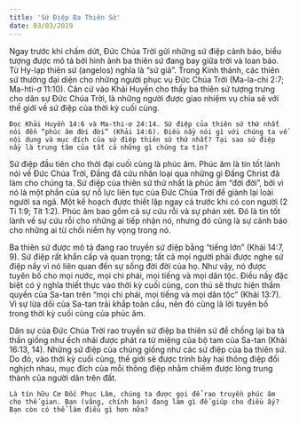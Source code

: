 ```yaml
---
title: 'Sứ Điệp Ba Thiên Sứ'
date: 03/03/2019
---
```


Ngay trước khi chấm dứt, Đức Chúa Trời gửi những sứ điệp cảnh báo, biểu tượng được mô tả bởi hình ảnh ba thiên sứ đang bay giữa trời và loan báo. Từ Hy-lạp thiên sứ (angelos) nghĩa là “sứ giả”. Trong Kinh thánh, các thiên sứ thường đại diện cho những người phục vụ Đức Chúa Trời (Ma-la-chi 2:7; Ma-hti-ơ 11:10). Căn cứ vào Khải Huyền cho thấy ba thiên sứ tượng trưng cho dân sự Đức Chúa Trời, là những người được giao nhiệm vụ chia sẻ với thế giới về sứ điệp của thời kỳ cuối cùng.   

`Đọc Khải Huyền 14:6 và Ma-thi-ơ 24:14. Sứ điệp của thiên sứ thứ nhất nói đến “phúc âm đời đời” (Khải 14:6). Điều nầy nói gì với chúng ta về nội dung và mục đích của sứ điệp thiên sứ thứ nhất? Tại sao sứ điệp nầy là trung tâm của tất cả những gì chúng ta tin?`

Sứ điệp đầu tiên cho thời đại cuối cùng là phúc âm. Phúc âm là tin tốt lành nói về Đức Chúa Trời, Đấng đã cứu nhân loại qua những gì Đấng Christ đã làm cho chúng ta. Sứ điệp của thiên sứ thứ nhất là phúc âm “đời đời”, bởi vì nó là một phần của sự nỗ lực liên tục của Đức Chúa Trời để giành lại loài người sa ngã. Một kế hoạch được thiết lập ngay cả trước khi có con người (2 Ti 1:9; Tít 1:2). Phúc âm bao gồm cả sự cứu rỗi và sự phán xét. Đó là tin tốt lành về sự cứu rỗi cho những ai tiếp nhận nó, nhưng đó cũng là sự cảnh báo cho những ai từ chối niềm hy vọng trong nó.

Ba thiên sứ được mô tả đang rao truyền sứ điệp bằng “tiếng lớn” (Khải 14:7, 9). Sứ điệp rất khẩn cấp và quan trọng; tất cả mọi người phải được nghe sứ điệp nầy vì nó liên quan đến sự sống đời đời của họ. Như vậy, nó được tuyên bố cho mọi nước, mọi chi phái, mọi tiếng và mọi dân tộc. Điều nầy đặc biệt có ý nghĩa thiết thực vào thời kỳ cuối cùng, con thú sẽ thực hiện thẩm quyền của Sa-tan trên “mọi chi phái, mọi tiếng và mọi dân tộc” (Khải 13:7). Vì sự lừa dối của Sa-tan trải khắp toàn cầu, nên đó cũng là lời tuyên bố trong thời kỳ cuối cùng của phúc âm. 

Dân sự của Đức Chúa Trời rao truyền sứ điệp ba thiên sứ để chống lại ba tà thần giống như ếch nhái được phát ra từ miệng của bộ tam của Sa-tan (Khải 16:13, 14). Những sứ điệp của chúng giống như các sứ điệp của ba thiên sứ. Do đó, vào thời kỳ cuối cùng, thế giới sẽ được trình bày hai thông điệp đối nghịch nhau, mục đích của mỗi thông điệp nhằm chiếm được lòng trung thành của người dân trên đất. 

`Là tín hữu Cơ Đốc Phục Lâm, chúng ta được gọi để rao truyền phúc âm cho thế gian. Bạn (vâng, chính bạn) đang làm gì để giúp cho điều ấy? Bạn còn có thể làm điều gì hơn nữa?`